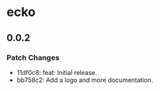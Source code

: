 # ecko

## 0.0.2

### Patch Changes

- 11df0c8: feat: Initial release.
- bb758c2: Add a logo and more documentation.
